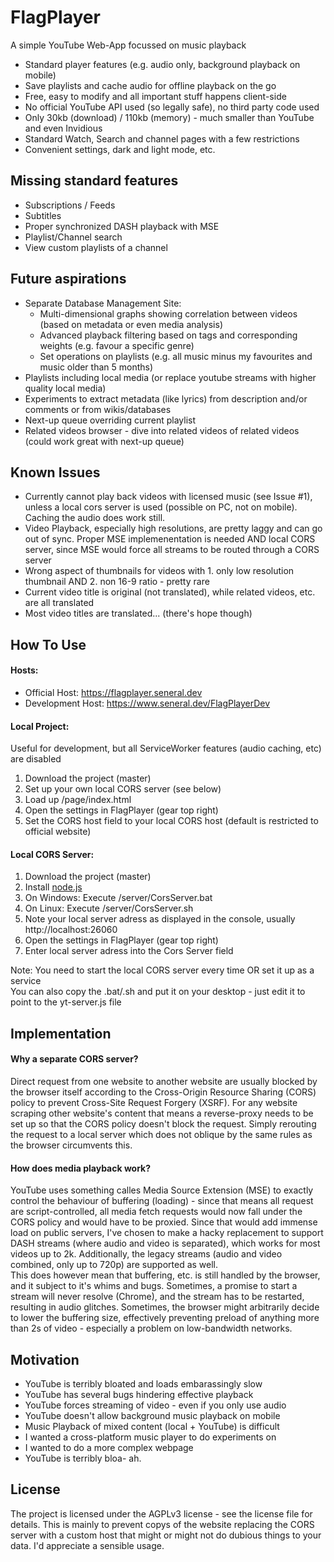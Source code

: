 # FlagPlayer
A simple YouTube Web-App focussed on music playback

- Standard player features (e.g. audio only, background playback on mobile)
- Save playlists and cache audio for offline playback on the go
- Free, easy to modify and all important stuff happens client-side
- No official YouTube API used (so legally safe), no third party code used
- Only 30kb (download) / 110kb (memory) - much smaller than YouTube and even Invidious
- Standard Watch, Search and channel pages with a few restrictions
- Convenient settings, dark and light mode, etc.

## Missing standard features
- Subscriptions / Feeds
- Subtitles
- Proper synchronized DASH playback with MSE
- Playlist/Channel search
- View custom playlists of a channel 

## Future aspirations
- Separate Database Management Site: 
	- Multi-dimensional graphs showing correlation between videos (based on metadata or even media analysis)
	- Advanced playback filtering based on tags and corresponding weights (e.g. favour a specific genre)
	- Set operations on playlists (e.g. all music minus my favourites and music older than 5 months)
- Playlists including local media (or replace youtube streams with higher quality local media)
- Experiments to extract metadata (like lyrics) from description and/or comments or from wikis/databases
- Next-up queue overriding current playlist
- Related videos browser - dive into related videos of related videos (could work great with next-up queue) 

## Known Issues
- Currently cannot play back videos with licensed music (see Issue #1), unless a local cors server is used (possible on PC, not on mobile). Caching the audio does work still.
- Video Playback, especially high resolutions, are pretty laggy and can go out of sync. Proper MSE implemenentation is needed AND local CORS server, since MSE would force all streams to be routed through a CORS server
- Wrong aspect of thumbnails for videos with 1. only low resolution thumbnail AND 2. non 16-9 ratio - pretty rare
- Current video title is original (not translated), while related videos, etc. are all translated
- Most video titles are translated... (there's hope though)

## How To Use

#### Hosts:  
- Official Host: https://flagplayer.seneral.dev  
- Development Host: https://www.seneral.dev/FlagPlayerDev  

#### Local Project:  

Useful for development, but all ServiceWorker features (audio caching, etc) are disabled
1. Download the project (master)
2. Set up your own local CORS server (see below)   
3. Load up /page/index.html  
4. Open the settings in FlagPlayer (gear top right)  
5. Set the CORS host field to your local CORS host (default is restricted to official website)   

#### Local CORS Server:  

1. Download the project (master)
2. Install [node.js](https://nodejs.org)
3. On Windows: Execute /server/CorsServer.bat
4. On Linux: Execute /server/CorsServer.sh
5. Note your local server adress as displayed in the console, usually http://localhost:26060
6. Open the settings in FlagPlayer (gear top right)
7. Enter local server adress into the Cors Server field

Note: You need to start the local CORS server every time OR set it up as a service  
You can also copy the .bat/.sh and put it on your desktop - just edit it to point to the yt-server.js file  

## Implementation

#### Why a separate CORS server?	
Direct request from one website to another website are usually blocked by the browser itself according to the Cross-Origin Resource Sharing (CORS) policy to prevent Cross-Site Request Forgery (XSRF). For any website scraping other website's content that means a reverse-proxy needs to be set up so that the CORS policy doesn't block the request. Simply rerouting the request to a local server which does not oblique by the same rules as the browser circumvents this.

#### How does media playback work?
YouTube uses something calles Media Source Extension (MSE) to exactly control the behaviour of buffering (loading) - since that means all request are script-controlled, all media fetch requests would now fall under the CORS policy and would have to be proxied. Since that would add immense load on public servers, I've chosen to make a hacky replacement to support DASH streams (where audio and video is separated), which works for most videos up to 2k. Additionally, the legacy streams (audio and video combined, only up to 720p) are supported as well. <br>
This does however mean that buffering, etc. is still handled by the browser, and it subject to it's whims and bugs.   Sometimes, a promise to start a stream will never resolve (Chrome), and the stream has to be restarted, resulting in audio glitches. Sometimes, the browser might arbitrarily decide to lower the buffering size, effectively preventing preload of anything more than 2s of video - especially a problem on low-bandwidth networks.

## Motivation
- YouTube is terribly bloated and loads embarassingly slow
- YouTube has several bugs hindering effective playback
- YouTube forces streaming of video - even if you only use audio
- YouTube doesn't allow background music playback on mobile
- Music Playback of mixed content (local + YouTube) is difficult
- I wanted a cross-platform music player to do experiments on
- I wanted to do a more complex webpage
- YouTube is terribly bloa- ah.

## License
The project is licensed under the AGPLv3 license - see the license file for details.
This is mainly to prevent copys of the website replacing the CORS server with a custom host that might or might not do dubious things to your data. I'd appreciate a sensible usage.
